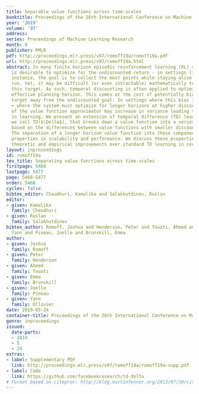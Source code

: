 ```yaml
---
title: Separable value functions across time-scales
booktitle: Proceedings of the 36th International Conference on Machine Learning
year: '2019'
volume: '97'
address: 
series: Proceedings of Machine Learning Research
month: 0
publisher: PMLR
pdf: http://proceedings.mlr.press/v97/romoff19a/romoff19a.pdf
url: http://proceedings.mlr.press/v97/romoff19a.html
abstract: In many finite horizon episodic reinforcement learning (RL) settings, it
  is desirable to optimize for the undiscounted return - in settings like Atari, for
  instance, the goal is to collect the most points while staying alive in the long
  run. Yet, it may be difficult (or even intractable) mathematically to learn with
  this target. As such, temporal discounting is often applied to optimize over a shorter
  effective planning horizon. This comes at the cost of potentially biasing the optimization
  target away from the undiscounted goal. In settings where this bias is unacceptable
  - where the system must optimize for longer horizons at higher discounts - the target
  of the value function approximator may increase in variance leading to difficulties
  in learning. We present an extension of temporal difference (TD) learning, which
  we call TD($\Delta$), that breaks down a value function into a series of components
  based on the differences between value functions with smaller discount factors.
  The separation of a longer horizon value function into these components has useful
  properties in scalability and performance. We discuss these properties and show
  theoretic and empirical improvements over standard TD learning in certain settings.
layout: inproceedings
id: romoff19a
tex_title: Separating value functions across time-scales
firstpage: 5468
lastpage: 5477
page: 5468-5477
order: 5468
cycles: false
bibtex_editor: Chaudhuri, Kamalika and Salakhutdinov, Ruslan
editor:
- given: Kamalika
  family: Chaudhuri
- given: Ruslan
  family: Salakhutdinov
bibtex_author: Romoff, Joshua and Henderson, Peter and Touati, Ahmed and Ollivier,
  Yann and Pineau, Joelle and Brunskill, Emma
author:
- given: Joshua
  family: Romoff
- given: Peter
  family: Henderson
- given: Ahmed
  family: Touati
- given: Emma
  family: Brunskill
- given: Joelle
  family: Pineau
- given: Yann
  family: Ollivier
date: 2019-05-24
container-title: Proceedings of the 36th International Conference on Machine Learning
genre: inproceedings
issued:
  date-parts:
  - 2019
  - 5
  - 24
extras:
- label: Supplementary PDF
  link: http://proceedings.mlr.press/v97/romoff19a/romoff19a-supp.pdf
- label: Code
  link: https://github.com/facebookresearch/td-delta
# Format based on citeproc: http://blog.martinfenner.org/2013/07/30/citeproc-yaml-for-bibliographies/
---
```

